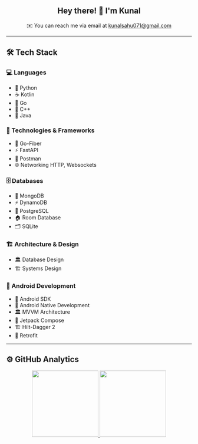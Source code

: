 <h2 align="center">Hey there! 👋 I'm Kunal</h2>

<p align="center">
  ✉️ You can reach me via email at <a href="mailto:kunalsahu071@gmail.com">kunalsahu071@gmail.com</a>
</p>

---

## 🛠 Tech Stack  

### 💻 Languages  
- 🐍 Python  
- ☕ Kotlin  
- 🦫 Go  
- 💠 C++  
- 🎯 Java  

### 🔧 Technologies & Frameworks  
- 🚀 Go-Fiber  
- ⚡ FastAPI  
- 📮 Postman  
- 🌐 Networking HTTP, Websockets 

### 🗄️ Databases  
- 🍃 MongoDB  
- ⚡ DynamoDB  
- 🐘 PostgreSQL  
- 🏠 Room Database  
- 🗂️ SQLite  

### 🏗️ Architecture & Design  
- 🏛️ Database Design  
- 🏗️ Systems Design  

### 📱 Android Development  
- 🤖 Android SDK  
- 📲 Android Native Development  
- 🏛️ MVVM Architecture  
- 🎨 Jetpack Compose  
- 🏗️ Hilt-Dagger 2  
- 🔌 Retrofit  

---

## ⚙️ GitHub Analytics  

<p align="center">
  <a href="https://github.com/vky342">
    <img height="180em" src="https://github-readme-stats-eight-theta.vercel.app/api?username=vky342&show_icons=true&theme=blueberry&include_all_commits=true&count_private=true"/>
    <img height="180em" src="https://github-readme-stats-eight-theta.vercel.app/api/top-langs/?username=vky342&layout=compact&langs_count=8&theme=blueberry"/>
  </a>
</p>

